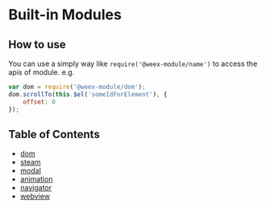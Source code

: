 # Built-in Modules

## How to use

You can use a simply way like `require('@weex-module/name')` to access the apis of module. e.g.

```javascript
var dom = require('@weex-module/dom');
dom.scrollTo(this.$el('someIdForElement'), {
    offset: 0
});
```

## Table of Contents

* [dom](./dom.md)
* [steam](./stream.md)
* [modal](./modal.md)
* [animation](./animation.md)
* [navigator](./navigator.md)
* [webview](./webview.md)
